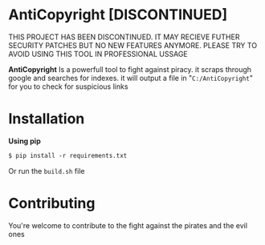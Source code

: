 # AntiCopyright [DISCONTINUED]
THIS PROJECT HAS BEEN DISCONTINUED. IT MAY RECIEVE FUTHER SECURITY PATCHES BUT NO NEW FEATURES ANYMORE. PLEASE TRY TO AVOID USING THIS TOOL IN PROFESSIONAL USSAGE

**AntiCopyright** Is a powerfull tool to fight against piracy. it scraps through google and searches for indexes. it will output a file in "`C:/AntiCopyright`" for you to check for suspicious links

# Installation

**Using pip**

```ps
$ pip install -r requirements.txt
```

Or run the `build.sh` file

# Contributing

You're welcome to contribute to the fight against the pirates and the evil ones